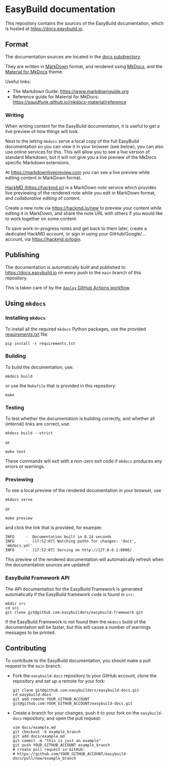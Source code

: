 # EasyBuild documentation

This repository contains the *sources* of the EasyBuild documentation, which is hosted at <https://docs.easybuild.io>.

## Format

The documentation sources are located in the [docs subdirectory](https://github.com/easybuilders/easybuild-docs/tree/main/docs).

They are written in [MarkDown](https://daringfireball.net/projects/markdown) format, and rendered using [MkDocs](https://www.mkdocs.org),
and the [Material for MkDocs](https://squidfunk.github.io/mkdocs-material) theme.

Useful links:

- The Markdown Guide: <https://www.markdownguide.org>
- Reference guide for Material for MkDocs: <https://squidfunk.github.io/mkdocs-material/reference>

### Writing

When writing content for the EasyBuild documentation, it is useful to get a live preview of how things will look.

Next to the letting `mkdocs` serve a local copy of the full EasyBuild documentation so you can view it in your browser
(see below), you can also use online services for this. This will allow you to see a live version of standard
Markdown, but it will not give you a live preview of the MkDocs specific Markdown extensions.

At <https://markdownlivepreview.com> you can see a live preview while editing content in MarkDown format.

[HackMD (https://hackmd.io)](https://hackmd.io) is a MarkDown note service which provides live previewing of
the rendered note while you edit in MarkDown format, and *collaborative editing* of content.

Create a new note via <https://hackmd.io/new> to preview your content while editing it in MarkDown,
and share the note URL with others if you would like to work together on some content.

To save work-in-progress notes and get back to them later, create a dedicated HackMD account,
or sign in using your GitHub/Google/... account, via <https://hackmd.io/login>.

## Publishing

The documentation is automatically built and published to <https://docs.easybuild.io> on every push to the `main` branch of this repository.

This is taken care of by the [`deploy` GitHub Actions workflow](https://github.com/easybuilders/easybuild-docs/tree/main/.github/workflows/deploy.yml).

## Using `mkdocs`

### Installing `mkdocs`

To install all the required `mkdocs` Python packages, use the provided [requirements.txt](https://github.com/easybuilders/easybuild-docs/tree/main/requirements.txt) file:

```shell
pip install -r requirements.txt
```

### Building

To build the documentation, use:

```shell
mkdocs build
```

or use the `Makefile` that is provided in this repository:

```shell
make
```

### Testing

To test whether the documentation is building correctly, and whether all (internal) links are correct, use:

```shell
mkdocs build --strict
```

or

```shell
make test
```

These commands will exit with a non-zero exit code if `mkdocs` produces any errors or warnings.

### Previewing

To see a local preview of the rendered documentation in your browser, use

```shell
mkdocs serve
```

or

```shell
make preview
```

and click the link that is provided, for example:

```shell
INFO     -  Documentation built in 0.24 seconds
INFO     -  [17:52:07] Watching paths for changes: 'docs', 'mkdocs.yml'
INFO     -  [17:52:07] Serving on http://127.0.0.1:8000/
```

This preview of the rendered documentation will automatically refresh when the documentation sources are updated!

### EasyBuild Framework API

The API documentation for the EasyBuild Framework is generated automatically if the EasyBuild framework code is found in ``src``:

```shell
mkdir src
cd src
git clone git@github.com:easybuilders/easybuild-framework.git
```

If the EasyBuild Framework is not found then the `mkdocs` build of the documentation will be faster, but this will cause a number of warnings messages to be printed.


## Contributing

To contribute to the EasyBuild documentation, you should make a pull request to the `main` branch.

- Fork the ``easybuild-docs`` repository to your GitHub account, clone the repository and set up a remote for your fork:

   ```shell
   git clone git@github.com:easybuilders/easybuild-docs.git
   cd easybuild-docs
   git add remote YOUR_GITHUB_ACCOUNT git@github.com:YOUR_GITHUB_ACCOUNT/easybuild-docs.git
   ```

- Create a branch for your changes, push it to your fork on the ``easybuild-docs`` repository, and open the pull request:

  ```shell
  vim docs/example.md
  git checkout -b example_branch
  git add docs/example.md
  git commit -m "this is just an example"
  git push YOUR_GITHUB_ACCOUNT example_branch
  # create pull request in GitHub:
  # https://github.com/YOUR_GITHUB_ACCOUNT/easybuild-docs/pull/new/example_branch
  ```
